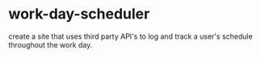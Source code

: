 # work-day-scheduler
create a site that uses third party API's to log and track a user's schedule throughout the work day.
